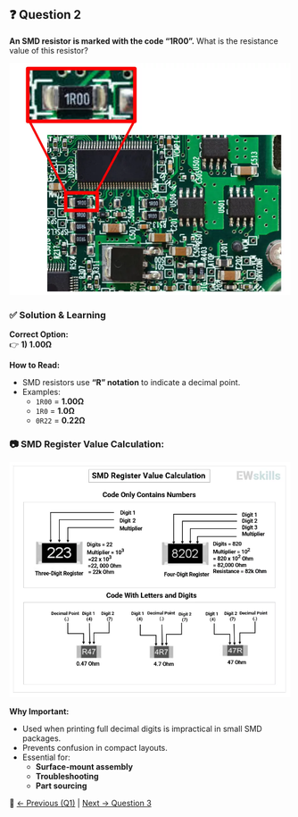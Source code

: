 ## ❓ Question 2  

**An SMD resistor is marked with the code “1R00”.**  What is the resistance value of this resistor?  

![SMD Resistor](<../src/1R00-SMD-Resistor.jpg>)  

### ✅ Solution & Learning  

**Correct Option:**  
👉 **1) 1.00Ω**  

**How to Read:**  
- SMD resistors use **“R” notation** to indicate a decimal point.  
- Examples:  
  - `1R00` = **1.00Ω**  
  - `1R0` = **1.0Ω**  
  - `0R22` = **0.22Ω**  

### 📷 SMD Register Value Calculation:  
![SMD resistor value](<../src/SMD-Resistors-Calculations.jpg>)  

**Why Important:**  
- Used when printing full decimal digits is impractical in small SMD packages.  
- Prevents confusion in compact layouts.  
- Essential for:  
  - **Surface-mount assembly**  
  - **Troubleshooting**  
  - **Part sourcing**  

🔗 [← Previous (Q1)](<../1. Resistor Basics/Question.1.md>) | [Next → Question 3](<../1. Resistor Basics/Question.3.md>)  
